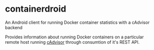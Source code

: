 # containerdroid
An Android client for running Docker container statistics with a cAdvisor backend

Provides information about running Docker containers on a particular remote host running [cAdvisor](https://github.com/google/cadvisor) through consumtion of it's REST API.
